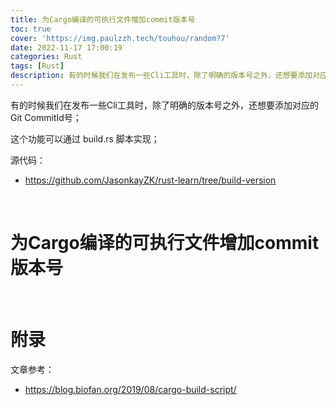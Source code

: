 ```yaml
---
title: 为Cargo编译的可执行文件增加commit版本号
toc: true
cover: 'https://img.paulzzh.tech/touhou/random?7'
date: 2022-11-17 17:00:19
categories: Rust
tags: [Rust]
description: 有的时候我们在发布一些Cli工具时，除了明确的版本号之外，还想要添加对应的Git CommitId号；这个功能可以通过 build.rs 脚本实现；
---
```


有的时候我们在发布一些Cli工具时，除了明确的版本号之外，还想要添加对应的Git CommitId号；

这个功能可以通过 build.rs 脚本实现；

源代码：

-   https://github.com/JasonkayZK/rust-learn/tree/build-version

<br/>

<!--more-->

# **为Cargo编译的可执行文件增加commit版本号**



<br/>

# **附录**

文章参考：

-   https://blog.biofan.org/2019/08/cargo-build-script/






<br/>
